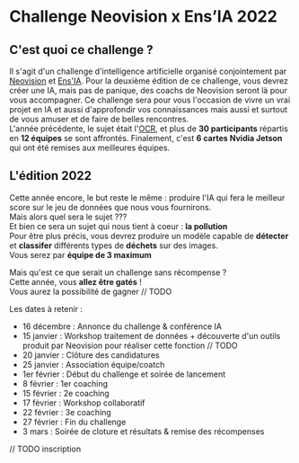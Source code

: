 # Challenge Neovision x Ens’IA 2022

## C'est quoi ce challenge ?

Il s'agit d'un challenge d'intelligence artificielle organisé conjointement par [Neovision](https://neovision.fr) et [Ens'IA](https://github.com/YannSia/tutorials). Pour la deuxième édition de ce challenge, vous devrez créer une IA, mais pas de panique, des coachs de Neovision seront là pour vous accompagner. Ce challenge sera pour vous l'occasion de vivre un vrai projet en IA et aussi d'approfondir vos connaissances mais aussi et surtout de vous amuser et de faire de belles rencontres.  
L'année précédente, le sujet était l'[OCR](https://en.wikipedia.org/wiki/Optical_character_recognition), et plus de **30 participants** répartis en **12 équipes** se sont affrontés. Finalement, c'est **6 cartes Nvidia Jetson** qui ont été remises aux meilleures équipes.  


## L'édition 2022

Cette année encore, le but reste le même : produire l'IA qui fera le meilleur score sur le jeu de données que nous vous fournirons.  
Mais alors quel sera le sujet ???  
Et bien ce sera un sujet qui nous tient à coeur : **la pollution**   
Pour être plus précis, vous devrez produire un modèle capable de **détecter** et **classifer** différents types de **déchets** sur des images.  
Vous serez par **équipe de 3 maximum**

Mais qu'est ce que serait un challenge sans récompense ?  
Cette année, vous **allez être gatés** !  
Vous aurez la possibilité de gagner // TODO  


Les dates à retenir :  

* 16 décembre : Annonce du challenge & conférence IA  
* 15 janvier : Workshop traitement de données + découverte d'un outils produit par Neovision pour réaliser cette fonction // TODO  
* 20 janvier : Clôture des candidatures  
* 25 janvier : Association équipe/coatch  
* 1er février : Début du challenge et soirée de lancement  
* 8 février : 1er coaching  
* 15 février : 2e coaching  
* 17 février : Workshop collaboratif  
* 22 février : 3e coaching  
* 27 février : Fin du challenge  
* 3 mars : Soirée de cloture et résultats & remise des récompenses  


// TODO inscription
